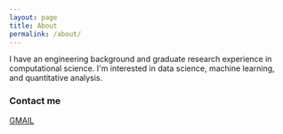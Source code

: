 ```yaml
---
layout: page
title: About
permalink: /about/
---
```


I have an engineering background and graduate research experience in computational science. I'm interested in data
science, machine learning, and quantitative analysis.

### Contact me

[GMAIL](mailto:prashant.tatineni@gmail.com)
